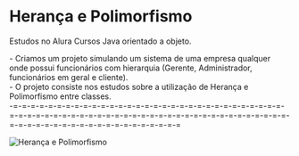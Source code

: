 # Herança e Polimorfismo
Estudos no Alura Cursos Java orientado a objeto.


<div>- Criamos um projeto simulando um sistema de uma empresa qualquer onde possui funcionários com hierarquia (Gerente, Administrador, funcionários em geral e cliente).
    <div/>
<div> - O projeto consiste nos estudos sobre a utilização de Herança e Polimorfismo entre classes.
 <div/>
  
  <div>
    -=-=-=-=-=-=-=-=-=-=-=-=-=-=-=-=-=-=-=-=-=-=-=-=-=-=-=-=-=-=-=-=-=-=-=-=-=-=-=-=-=-=-=-=-=-=-=-=-=-=-=-=-=-=-=-=-=-=-=-=-=-=-=-=-=-=-=-=-=-=-=-=-=-=-=-=-=-=-=-=-=-=-=
      
   <div/>
  

![Herança e Polimorfismo](https://user-images.githubusercontent.com/87431289/144947533-28f8cddc-896a-4824-b95a-bbcc1f289607.png)
